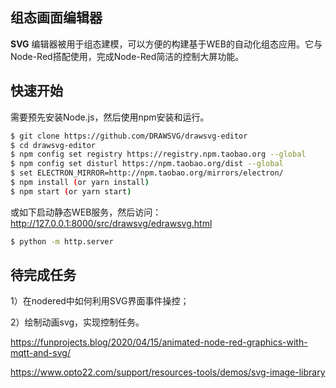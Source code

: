 ## 组态画面编辑器

 **SVG** 编辑器被用于组态建模，可以方便的构建基于WEB的自动化组态应用。它与Node-Red搭配使用，完成Node-Red简洁的控制大屏功能。


## 快速开始

需要预先安装Node.js，然后使用npm安装和运行。

```bash
$ git clone https://github.com/DRAWSVG/drawsvg-editor
$ cd drawsvg-editor
$ npm config set registry https://registry.npm.taobao.org --global
$ npm config set disturl https://npm.taobao.org/dist --global
$ set ELECTRON_MIRROR=http://npm.taobao.org/mirrors/electron/
$ npm install (or yarn install)
$ npm start (or yarn start)
```

或如下启动静态WEB服务，然后访问：http://127.0.0.1:8000/src/drawsvg/edrawsvg.html

```bash
$ python -m http.server
```

## 待完成任务

1）在nodered中如何利用SVG界面事件操控；

2）绘制动画svg，实现控制任务。



https://funprojects.blog/2020/04/15/animated-node-red-graphics-with-mqtt-and-svg/

https://www.opto22.com/support/resources-tools/demos/svg-image-library



